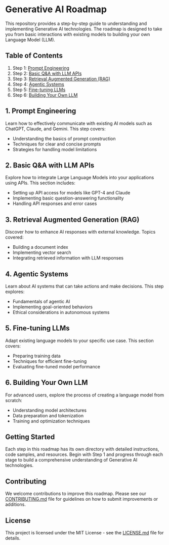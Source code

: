 # Generative AI Roadmap

This repository provides a step-by-step guide to understanding and implementing Generative AI technologies. The roadmap is designed to take you from basic interactions with existing models to building your own Language Model (LLM).

## Table of Contents

1. Step 1: [Prompt Engineering](#1-prompt-engineering)
2. Step 2: [Basic Q&A with LLM APIs](#2-basic-qa-with-llm-apis)
3. Step 3: [Retrieval Augmented Generation (RAG)](#3-retrieval-augmented-generation-rag)
4. Step 4: [Agentic Systems](#4-agentic-systems)
5. Step 5: [Fine-tuning LLMs](#5-fine-tuning-llms)
6. Step 6: [Building Your Own LLM](#6-building-your-own-llm)

## 1. Prompt Engineering

Learn how to effectively communicate with existing AI models such as ChatGPT, Claude, and Gemini. This step covers:
- Understanding the basics of prompt construction
- Techniques for clear and concise prompts
- Strategies for handling model limitations

## 2. Basic Q&A with LLM APIs

Explore how to integrate Large Language Models into your applications using APIs. This section includes:
- Setting up API access for models like GPT-4 and Claude
- Implementing basic question-answering functionality
- Handling API responses and error cases

## 3. Retrieval Augmented Generation (RAG)

Discover how to enhance AI responses with external knowledge. Topics covered:
- Building a document index
- Implementing vector search
- Integrating retrieved information with LLM responses

## 4. Agentic Systems

Learn about AI systems that can take actions and make decisions. This step explores:
- Fundamentals of agentic AI
- Implementing goal-oriented behaviors
- Ethical considerations in autonomous systems

## 5. Fine-tuning LLMs

Adapt existing language models to your specific use case. This section covers:
- Preparing training data
- Techniques for efficient fine-tuning
- Evaluating fine-tuned model performance

## 6. Building Your Own LLM

For advanced users, explore the process of creating a language model from scratch:
- Understanding model architectures
- Data preparation and tokenization
- Training and optimization techniques

## Getting Started

Each step in this roadmap has its own directory with detailed instructions, code samples, and resources. Begin with Step 1 and progress through each stage to build a comprehensive understanding of Generative AI technologies.

## Contributing

We welcome contributions to improve this roadmap. Please see our [CONTRIBUTING.md](CONTRIBUTING.md) file for guidelines on how to submit improvements or additions.

## License

This project is licensed under the MIT License - see the [LICENSE.md](LICENSE.md) file for details.
